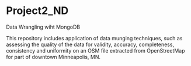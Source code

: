 # Project2_ND

Data Wrangling wiht MongoDB

This repository includes application of data munging techniques, such as assessing the quality of the data for validity, accuracy, completeness, consistency and uniformity on an OSM file extracted from OpenStreetMap for part of downtown Minneapolis, MN.
